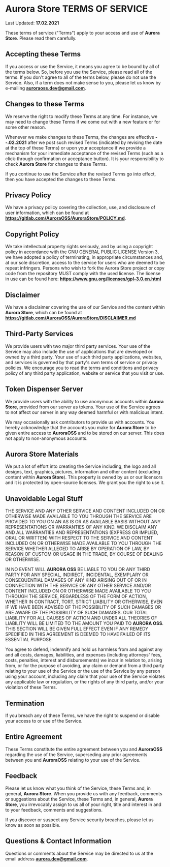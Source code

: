 # **Aurora Store** TERMS OF SERVICE

Last Updated: **17.02.2021**

These terms of service ("Terms") apply to your access and use of **Aurora Store**. Please read them carefully.

## Accepting these Terms

If you access or use the Service, it means you agree to be bound by all of the terms below. So, before you use the Service, please read all of the terms. If you don't agree to all of the terms below, please do not use the Service. Also, if a term does not make sense to you, please let us know by e-mailing **auroraoss.dev@gmail.com**.

## Changes to these Terms

We reserve the right to modify these Terms at any time. For instance, we may need to change these Terms if we come out with a new feature or for some other reason.

Whenever we make changes to these Terms, the changes are effective **--.02.2021** after we post such revised Terms (indicated by revising the date at the top of these Terms) or upon your acceptance if we provide a mechanism for your immediate acceptance of the revised Terms (such as a click-through confirmation or acceptance button). It is your responsibility to check **Aurora Store** for changes to these Terms.

If you continue to use the Service after the revised Terms go into effect, then you have accepted the changes to these Terms.

## Privacy Policy

We have a privacy policy covering the collection, use, and disclosure of user information, which can be found at **https://gitlab.com/AuroraOSS/AuroraStore/POLICY.md**.

## Copyright Policy

We take intellectual property rights seriously, and by using a copyright policy in accordance with the GNU GENERAL PUBLIC LICENSE Version 3, we have adopted a policy of terminating, in appropriate circumstances and, at our sole discretion, access to the service for users who are deemed to be repeat infringers. Persons who wish to fork the Aurora Store project or copy code from the repository MUST comply with the used license. The license in use can be found here: **https://www.gnu.org/licenses/gpl-3.0.en.html**

## Disclaimer

We have a disclaimer covering the use of our Service and the content within **Aurora Store**, which can be found at **https://gitlab.com/AuroraOSS/AuroraStore/DISCLAIMER.md**

## Third-Party Services

We provide users with two major third party services. Your use of the Service may also include the use of applications that are developed or owned by a third party. Your use of such third party applications, websites, and services is governed by that party's own terms of service or privacy policies. We encourage you to read the terms and conditions and privacy policy of any third party application, website or service that you visit or use.

## Token Dispenser Server

We provide users with the ability to use anonymous accounts within **Aurora Store**, provided from our server as tokens. Your use of the Service agrees to not affect our server in any way deemed harmful or with malicious intent.

We may occasionally ask contributors to provide us with accounts. You hereby acknowledge that the accounts you make for **Aurora Store** to be given entire access to **AuroraOSS** and to be stored on our server. This does not apply to non-anonymous accounts.

## **Aurora Store** Materials

We put a lot of effort into creating the Service including, the logo and all designs, text, graphics, pictures, information and other content (excluding content within **Aurora Store**). This property is owned by us or our licensors and it is protected by open-source licenses. We grant you the right to use it.

## Unavoidable Legal Stuff

THE SERVICE AND ANY OTHER SERVICE AND CONTENT INCLUDED ON OR OTHERWISE MADE AVAILABLE TO YOU THROUGH THE SERVICE ARE PROVIDED TO YOU ON AN AS IS OR AS AVAILABLE BASIS WITHOUT ANY REPRESENTATIONS OR WARRANTIES OF ANY KIND. WE DISCLAIM ANY AND ALL WARRANTIES AND REPRESENTATIONS (EXPRESS OR IMPLIED, ORAL OR WRITTEN) WITH RESPECT TO THE SERVICE AND CONTENT INCLUDED ON OR OTHERWISE MADE AVAILABLE TO YOU THROUGH THE SERVICE WHETHER ALLEGED TO ARISE BY OPERATION OF LAW, BY REASON OF CUSTOM OR USAGE IN THE TRADE, BY COURSE OF DEALING OR OTHERWISE.

IN NO EVENT WILL **AURORA OSS** BE LIABLE TO YOU OR ANY THIRD PARTY FOR ANY SPECIAL, INDIRECT, INCIDENTAL, EXEMPLARY OR CONSEQUENTIAL DAMAGES OF ANY KIND ARISING OUT OF OR IN CONNECTION WITH THE SERVICE OR ANY OTHER SERVICE AND/OR CONTENT INCLUDED ON OR OTHERWISE MADE AVAILABLE TO YOU THROUGH THE SERVICE, REGARDLESS OF THE FORM OF ACTION, WHETHER IN CONTRACT, TORT, STRICT LIABILITY OR OTHERWISE, EVEN IF WE HAVE BEEN ADVISED OF THE POSSIBILITY OF SUCH DAMAGES OR ARE AWARE OF THE POSSIBILITY OF SUCH DAMAGES. OUR TOTAL LIABILITY FOR ALL CAUSES OF ACTION AND UNDER ALL THEORIES OF LIABILITY WILL BE LIMITED TO THE AMOUNT YOU PAID TO **AURORA OSS**. THIS SECTION WILL BE GIVEN FULL EFFECT EVEN IF ANY REMEDY SPECIFIED IN THIS AGREEMENT IS DEEMED TO HAVE FAILED OF ITS ESSENTIAL PURPOSE.

You agree to defend, indemnify and hold us harmless from and against any and all costs, damages, liabilities, and expenses (including attorneys' fees, costs, penalties, interest and disbursements) we incur in relation to, arising from, or for the purpose of avoiding, any claim or demand from a third party relating to your use of the Service or the use of the Service by any person using your account, including any claim that your use of the Service violates any applicable law or regulation, or the rights of any third party, and/or your violation of these Terms.

## Termination

If you breach any of these Terms, we have the right to suspend or disable your access to or use of the Service.

## Entire Agreement

These Terms constitute the entire agreement between you and **AuroraOSS** regarding the use of the Service, superseding any prior agreements between you and **AuroraOSS** relating to your use of the Service.

## Feedback

Please let us know what you think of the Service, these Terms and, in general, **Aurora Store**. When you provide us with any feedback, comments or suggestions about the Service, these Terms and, in general, **Aurora Store**, you irrevocably assign to us all of your right, title and interest in and to your feedback, comments and suggestions.

If you discover or suspect any Service security breaches, please let us know as soon as possible.

## Questions & Contact Information

Questions or comments about the Service may be directed to us at the email address **aurora.dev@gmail.com**.
